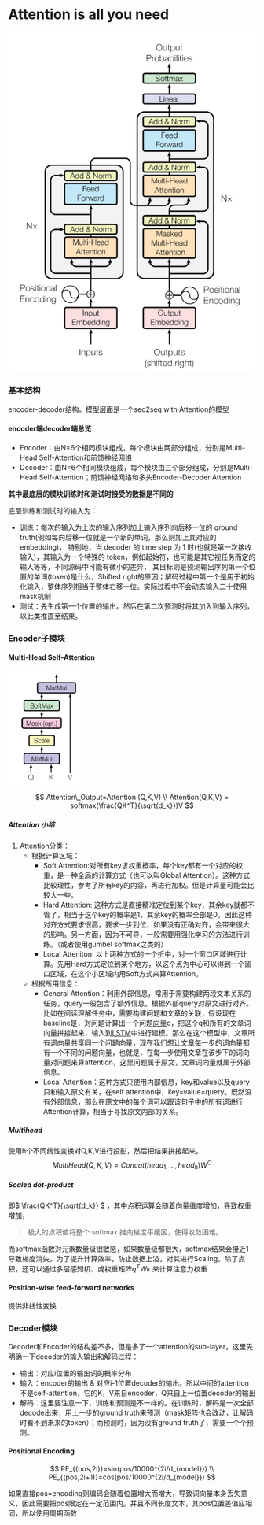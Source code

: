 # Attention is all you need
![figure 1](https://github.com/PengyaoYi/Mardown-photograph/blob/main/transformer.png?raw=true)
### 基本结构
encoder-decoder结构。模型层面是一个seq2seq with Attention的模型
#### encoder端decoder端总览
+ Encoder：由N=6个相同模块组成，每个模块由两部分组成，分别是Multi-Head Self-Attention和前馈神经网络
+ Decoder：由N=6个相同模块组成，每个模块由三个部分组成，分别是Multi-Head Self-Attention；前馈神经网络和多头Encoder-Decoder Attention 

**其中最底层的模块训练时和测试时接受的数据是不同的** 

底层训练和测试时的输入为：
+ 训练：每次的输入为上次的输入序列加上输入序列向后移一位的 ground truth(例如每向后移一位就是一个新的单词，那么则加上其对应的 embedding)，
特别地，当 decoder 的 time step 为 1 时(也就是第一次接收输入)，其输入为一个特殊的 token，例如</s>起始符，也可能是其它视任务而定的输入等等，不同源码中可能有微小的差异，
其目标则是预测输出序列第一个位置的单词(token)是什么，Shifted right的原因；解码过程中第一个是</s>用于初始化输入，整体序列相当于整体右移一位。实际过程中不会动态输入二十使用mask机制
+ 测试：先生成第一个位置的输出。然后在第二次预测时将其加入到输入序列，以此类推直至结束。
### Encoder子模块
#### Multi-Head Self-Attention
![figure 2](https://github.com/PengyaoYi/Mardown-photograph/blob/main/Scaled%20Dot-Product%20Attention.png?raw=true)


$$
Attention\_Output=Attention (Q,K,V)  \\
Attention(Q,K,V) = softmax(\frac{QK^T}{\sqrt{d_k}})V
$$

##### Attention 小结

1. Attention分类：
   + 根据计算区域：
     + Soft Attention:对所有key求权重概率，每个key都有一个对应的权重，是一种全局的计算方式（也可以叫Global Attention）。这种方式比较理性，参考了所有key的内容，再进行加权。但是计算量可能会比较大一些。
     + Hard Attention: 这种方式是直接精准定位到某个key，其余key就都不管了，相当于这个key的概率是1，其余key的概率全部是0。因此这种对齐方式要求很高，要求一步到位，如果没有正确对齐，会带来很大的影响。另一方面，因为不可导，一般需要用强化学习的方法进行训练。（或者使用gumbel softmax之类的）
     + Local Atteniton: 以上两种方式的一个折中，对一个窗口区域进行计算。先用Hard方式定位到某个地方，以这个点为中心可以得到一个窗口区域，在这个小区域内用Soft方式来算Attention。
   + 根据所用信息：
     + General Attention：利用外部信息，常用于需要构建两段文本关系的任务，query一般包含了额外信息，根据外部query对原文进行对齐。比如在阅读理解任务中，需要构建问题和文章的关联，假设现在baseline是，对问题计算出一个问题[向量](https://easyai.tech/ai-definition/vector/)q，把这个q和所有的文章词向量拼接起来，输入到[LSTM](https://easyai.tech/ai-definition/lstm/)中进行建模。那么在这个模型中，文章所有词向量共享同一个问题向量，现在我们想让文章每一步的词向量都有一个不同的问题向量，也就是，在每一步使用文章在该步下的词向量对问题来算attention，这里问题属于原文，文章词向量就属于外部信息。
     + Local Attention：这种方式只使用内部信息，key和value以及query只和输入原文有关，在self attention中，key=value=query。既然没有外部信息，那么在原文中的每个词可以跟该句子中的所有词进行Attention计算，相当于寻找原文内部的关系。

##### Multihead

使用h个不同线性变换对Q,K,V进行投影，然后把结果拼接起来。
$$
MultiHead(Q,K,V)=Concat(head_1,...,head_h)W^O
$$

##### Scaled dot-product

即$ \frac{QK^T}{\sqrt{d_k}} $  ，其中点积运算会随着向量维度增加，导致权重增加，

> 极大的点积值将整个 softmax 推向梯度平缓区，使得收敛困难。  

而softmax函数对元素数量级很敏感，如果数量级都很大，softmax结果会接近1 导致梯度消失，为了提升计算效率，防止数据上溢，对其进行Scaling。除了点积，还可以通过多层感知机、或权重矩阵$q^TWk$ 来计算注意力权重



#### Position-wise feed-forward networks

提供非线性变换



### Decoder模块

Decoder和Encoder的结构差不多，但是多了一个attention的sub-layer，这里先明确一下decoder的输入输出和解码过程：

+ 输出：对应i位置的输出词的概率分布
+ 输入：encoder的输出 & 对应i-1位置decoder的输出。所以中间的attention不是self-attention，它的K，V来自encoder，Q来自上一位置decoder的输出
+ 解码：这里要注意一下，训练和预测是不一样的。在训练时，解码是一次全部decode出来，用上一步的ground truth来预测（mask矩阵也会改动，让解码时看不到未来的token）；而预测时，因为没有ground truth了，需要一个个预测。



#### Positional Encoding

$$
PE_{(pos,2i)}=sin(pos/10000^{2i/d_{model}}) \\
PE_{(pos,2i+1)}=cos(pos/10000^{2i/d_{model}})
$$

如果直接pos=encoding则编码会随着位置增大而增大，导致词向量本身丢失意义，因此需要把pos限定在一定范围内。并且不同长度文本，其pos位置差值应相同，所以使用周期函数

